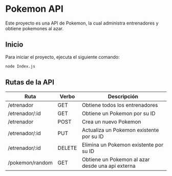 # Pokemon API

Este proyecto es una API de Pokemon, la cual administra entrenadores y obtiene pokemones al azar.

## Inicio

Para iniciar el proyecto, ejecuta el siguiente comando:

```bash
node Index.js
```


## Rutas de la API

| Ruta         | Verbo   | Descripción                                       |
| ------------ | ------- | ---------------------------------------------     |
| /etrenador     | GET     | Obtiene todos los entrenadores                  |
| /etrenador/:id | GET     | Obtiene un Pokemon por su ID                    |
| /etrenador     | POST    | Crea un nuevo Pokemon                           |
| /etrenador/:id | PUT     | Actualiza un Pokemon existente por su ID        |
| /etrenador/:id | DELETE  | Elimina un Pokemon existente por su ID          |
| /pokemon/random| GET     | Obtiene un Pokemon al azar desde una api externa|